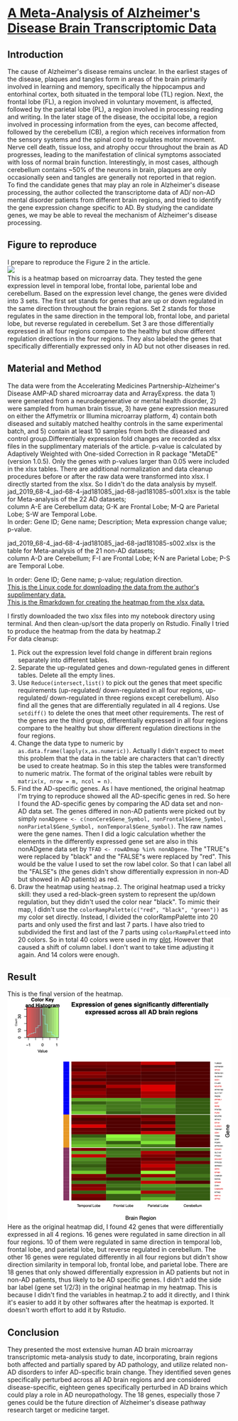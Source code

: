 # [A Meta-Analysis of Alzheimer's Disease Brain Transcriptomic Data](https://www.ncbi.nlm.nih.gov/pmc/articles/PMC6484273/)

##  Introduction
The cause of Alzheimer's disease remains unclear. In the earliest stages of the disease, plaques and tangles form in areas of the brain primarily involved in learning and memory, specifically the hippocampus and entorhinal cortex, both situated in the temporal lobe (TL) region. Next, the frontal lobe (FL), a region involved in voluntary movement, is affected, followed by the parietal lobe (PL), a region involved in processing reading and writing. In the later stage of the disease, the occipital lobe, a region involved in processing information from the eyes, can become affected, followed by the cerebellum (CB), a region which receives information from the sensory systems and the spinal cord to regulates motor movement. Nerve cell death, tissue loss, and atrophy occur throughout the brain as AD progresses, leading to the manifestation of clinical symptoms associated with loss of normal brain function. Interestingly, in most cases, although cerebellum contains ~50% of the neurons in brain, plaques are only occasionally seen and tangles are generally not reported in that region.  
To find the candidate genes that may play an role in Alzheimer's disease processing, the author collected the transcriptome data of AD/ non-AD mental disorder patients from different brain regions, and tried to identify the gene expression change specific to AD. By studying the candidate genes, we may be able to reveal the mechanism of Alzheimer's disease processing. 

## Figure to reproduce
I prepare to reproduce the Figure 2 in the article.  
![](https://www.ncbi.nlm.nih.gov/corecgi/tileshop/tileshop.fcgi?p=PMC3&id=544369&s=87&r=1&c=1)  
This is a heatmap based on microarray data. They tested the gene expression level in temporal lobe, frontal lobe, pariental lobe and cerebellum. Based on the expression level change, the genes were divided into 3 sets. The first set stands for genes that are up or down regulated in the same direction throughout the brain regions. Set 2 stands for those regulates in the same direction in the temporal lob, frontal lobe, and parietal lobe, but reverse regulated in cerebellum. Set 3 are those differentially expressed in all four regions compare to the healthy but show different regulation directions in the four regions. They also labeled the genes that specifically differentially expressed only in AD but not other diseases in red.

## Material and Method
The data were from the Accelerating Medicines Partnership-Alzheimer's Disease AMP-AD shared microarray data and ArrayExpress. the data 1) were generated from a neurodegenerative or mental health disorder, 2) were sampled from human brain tissue, 3) have gene expression measured on either the Affymetrix or Illumina microarray platform, 4) contain both diseased and suitably matched healthy controls in the same experimental batch, and 5) contain at least 10 samples from both the diseased and control group.Differentially expression fold changes are recorded as xlsx files in the supplimentary materials of the article. p-value is calculated by Adaptively Weighted with One-sided Correction in R package "MetaDE"(version 1.0.5). Only the genes with p-values larger than 0.05 were included in the xlsx tables. 
There are additional normalization and data cleanup procedures before or after the raw data were transformed into xlsx. I directly started from the xlsx. So I didn't do the data analysis by myself.  
jad_2019_68-4_jad-68-4-jad181085_jad-68-jad181085-s001.xlsx is the table for Meta-analysis of the 22 AD datasets;  
column A-E are Cerebellum data; G-K are Frontal Lobe; M-Q are Parietal Lobe; S-W are Temporal Lobe.  
In order: Gene ID; Gene name; Description; Meta expression change value; p-value.  

jad_2019_68-4_jad-68-4-jad181085_jad-68-jad181085-s002.xlsx is the table for Meta-analysis of the 21 non-AD datasets;  
column A-D are Cerebellum; F-I are Frontal Lobe; K-N are Parietal Lobe; P-S are Temporal Lobe.  

In order: Gene ID; Gene name; p-value; regulation direction.  
[This is the Linux code for downloading the data from the author's supplimentary data.](https://raw.githubusercontent.com/Intro-Sci-Comp-UIowa/biol-4386-course-project-Shulin-Liu/main/Script/Downloading%20data.md)  
[This is the Rmarkdown for creating the heatmap from the xlsx data.](https://github.com/Intro-Sci-Comp-UIowa/biol-4386-course-project-Shulin-Liu/blob/main/Script/Final%20project.Rmd)  

I firstly downloaded the two xlsx files into my notebook directory using terminal. And then clean-up/sort the data properly on Rstudio. Finally I tried to produce the heatmap from the data by heatmap.2  
For data cleanup:  
1. Pick out the expression level fold change in different brain regions separately into different tables.
2. Separate the up-regulated genes and down-regulated genes in different tables. Delete all the empty lines.
3. Use `Reduce(intersect,list()` to pick out the genes that meet specific requirements (up-regulated/ down-regulated in all four regions, up-regulated/ down-regulated in three regions except cerebellum). Also find all the genes that are differentially regulated in all 4 regions. Use `setdiff()` to delete the ones that meet other requirements. The rest of the genes are the third group, differentially expressed in all four regions compare to the healthy but show different regulation directions in the four regions.
4. Change the data type to numeric by `as.data.frame(lapply(x,as.numeric))`. Actually I didn't expect to meet this problem that the data in the table are characters that can't directly be used to create heatmap. So in this step the tables were transformed to numeric matrix. The format of the original tables were rebuilt by `matrix(x, nrow = m, ncol = n)`. 
5. Find the AD-specific genes. As I have mentioned, the original heatmap I'm trying to reproduce showed all the AD-specific genes in red. So here I found the AD-specific genes by comparing the AD data set and non-AD data set. The genes differed in non-AD patients were picked out by simply `nonADgene <- c(nonCere$Gene_Symbol, nonFrontal$Gene_Symbol, nonParietal$Gene_Symbol, nonTemporal$Gene_Symbol)`. The raw names were the gene names. Then I did a logic calculation whether the elements in the differently expressed gene set are also in this nonADgene data set by `TFAD <- rowADmap %in% nonADgene`. The "TRUE"s were replaced by "black" and the "FALSE"s were replaced by "red". This would be the value I used to set the row label color. So that I can label all the "FALSE"s (the genes didn't show differentially expression in non-AD but showed in AD patients) as red.
6. Draw the heatmap using `heatmap.2`. The original heatmap used a tricky skill: they used a red-black-green system to represent the up/down regulation, but they didn't used the color near "black". To mimic their map, I didn't use the `colorRampPalette(c("red", "black", "green"))` as my color set directly. Instead, I divided the colorRampPalette into 20 parts and only used the first and last 7 parts. I have also tried to subdivided the first and last of the 7 parts using `colorRampPalette`ed into 20 colors. So in total 40 colors were used in my [plot](https://raw.githubusercontent.com/Intro-Sci-Comp-UIowa/biol-4386-course-project-Shulin-Liu/main/Output/finalv02.png). However that caused a shift of column label. I don't want to take time adjusting it again. And 14 colors were enough. 
  
## Result  
This is the final version of the heatmap.  
![](https://raw.githubusercontent.com/Intro-Sci-Comp-UIowa/biol-4386-course-project-Shulin-Liu/main/Output/AD_gene_expression_heatmap.png)  
Here as the original heatmap did, I found 42 genes that were differentially expressed in all 4 regions. 16 genes were regulated in same direction in all four regions. 10 of them were regulated in same direction in temporal lob, frontal lobe, and parietal lobe, but reverse regulated in cerebellum. The other 16 genes were regulated differently in all four regions but didn't show direction similarity in temporal lob, frontal lobe, and parietal lobe. There are 18 genes that only showed differentially expression in AD patients but not in non-AD patients, thus likely to be AD specific genes.
I didn't add the side bar label (gene set 1/2/3) in the original heatmap in my heatmap. This is because I didn't find the variables in heatmap.2 to add it directly, and I think it's easier to add it by other softwares after the heatmap is exported. It doesn't worth effort to add it by Rstudio.

## Conclusion
They presented the most extensive human AD brain microarray transcriptomic meta-analysis study to date, incorporating, brain regions both affected and partially spared by AD pathology, and utilize related non-AD disorders to infer AD-specific brain change. They identified seven genes specifically perturbed across all AD brain regions and are considered disease-specific, eighteen genes specifically perturbed in AD brains which could play a role in AD neuropathology. The 18 genes, especially those 7 genes could be the future direction of Alzheimer's disease pathway research target or medicine target.
